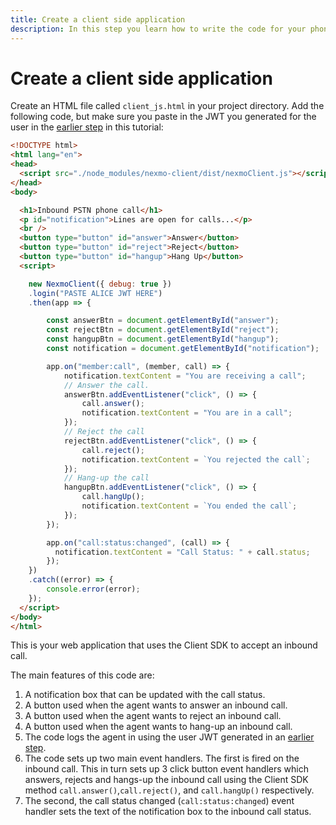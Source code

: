 ```yaml
---
title: Create a client side application
description: In this step you learn how to write the code for your phone to app application.
---
```


# Create a client side application

Create an HTML file called `client_js.html` in your project directory. Add the following code, but make sure you paste in the JWT you generated for the user in the [earlier step](/client-sdk/tutorials/phone-to-app/client-sdk/generate-jwt-alice) in this tutorial:

``` html
<!DOCTYPE html>
<html lang="en">
<head>
  <script src="./node_modules/nexmo-client/dist/nexmoClient.js"></script>
</head>
<body>

  <h1>Inbound PSTN phone call</h1>
  <p id="notification">Lines are open for calls...</p>
  <br />
  <button type="button" id="answer">Answer</button>
  <button type="button" id="reject">Reject</button>
  <button type="button" id="hangup">Hang Up</button>
  <script>

    new NexmoClient({ debug: true })
    .login("PASTE ALICE JWT HERE")
    .then(app => {

        const answerBtn = document.getElementById("answer");
        const rejectBtn = document.getElementById("reject");
        const hangupBtn = document.getElementById("hangup");
        const notification = document.getElementById("notification");

        app.on("member:call", (member, call) => {
            notification.textContent = "You are receiving a call";
            // Answer the call.
            answerBtn.addEventListener("click", () => {
                call.answer();
                notification.textContent = "You are in a call";
            });
            // Reject the call
            rejectBtn.addEventListener("click", () => {
                call.reject();
                notification.textContent = `You rejected the call`;
            });
            // Hang-up the call
            hangupBtn.addEventListener("click", () => {
                call.hangUp();
                notification.textContent = `You ended the call`;
            });
        });

        app.on("call:status:changed", (call) => {
          notification.textContent = "Call Status: " + call.status;
        });
    })
    .catch((error) => {
        console.error(error);
    });
  </script>
</body>
</html>
```

This is your web application that uses the Client SDK to accept an inbound call.

The main features of this code are:

1. A notification box that can be updated with the call status.
2. A button used when the agent wants to answer an inbound call.
3. A button used when the agent wants to reject an inbound call.
4. A button used when the agent wants to hang-up an inbound call.
5. The code logs the agent in using the user JWT generated in an [earlier step](/client-sdk/tutorials/phone-to-app/client-sdk/generate-jwt).
6. The code sets up two main event handlers. The first is fired on the inbound call. This in turn sets up 3 click button event handlers which answers, rejects and hangs-up the inbound call using the Client SDK method `call.answer()`,`call.reject()`, and `call.hangUp()` respectively.
7. The second, the call status changed (`call:status:changed`) event handler sets the text of the notification box to the inbound call status.
